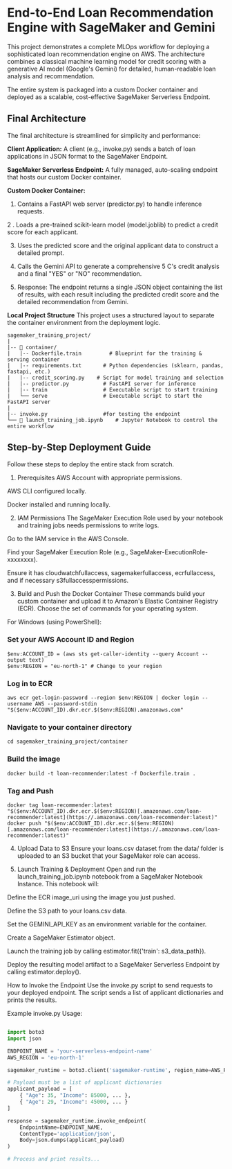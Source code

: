# End-to-End Loan Recommendation Engine with SageMaker and Gemini
This project demonstrates a complete MLOps workflow for deploying a sophisticated loan recommendation engine on AWS. The architecture combines a classical machine learning model for credit scoring with a generative AI model (Google's Gemini) for detailed, human-readable loan analysis and recommendation.

The entire system is packaged into a custom Docker container and deployed as a scalable, cost-effective SageMaker Serverless Endpoint.

## Final Architecture
The final architecture is streamlined for simplicity and performance:

**Client Application:** A client (e.g., invoke.py) sends a batch of loan applications in JSON format to the SageMaker Endpoint.

**SageMaker Serverless Endpoint:** A fully managed, auto-scaling endpoint that hosts our custom Docker container.

**Custom Docker Container:**

1. Contains a FastAPI web server (predictor.py) to handle inference requests.

2 . Loads a pre-trained scikit-learn model (model.joblib) to predict a credit score for each applicant.

3. Uses the predicted score and the original applicant data to construct a detailed prompt.

4. Calls the Gemini API to generate a comprehensive 5 C's credit analysis and a final "YES" or "NO" recommendation.

5. Response: The endpoint returns a single JSON object containing the list of results, with each result including the predicted credit score and the detailed recommendation from Gemini.

**Local Project Structure**
This project uses a structured layout to separate the container environment from the deployment logic.

```
sagemaker_training_project/
|
|-- 📂 container/
|   |-- Dockerfile.train         # Blueprint for the training & serving container
|   |-- requirements.txt       # Python dependencies (sklearn, pandas, fastapi, etc.)
|   |-- credit_scoring.py    # Script for model training and selection
|   |-- predictor.py           # FastAPI server for inference
|   |-- train                  # Executable script to start training
|   └── serve                  # Executable script to start the FastAPI server
|
|-- invoke.py                  #for testing the endpoint     
└── 📜 launch_training_job.ipynb    # Jupyter Notebook to control the entire workflow
```

## Step-by-Step Deployment Guide
Follow these steps to deploy the entire stack from scratch.

1. Prerequisites
AWS Account with appropriate permissions.

AWS CLI configured locally.

Docker installed and running locally.

2. IAM Permissions
The SageMaker Execution Role used by your notebook and training jobs needs permissions to write logs.

Go to the IAM service in the AWS Console.

Find your SageMaker Execution Role (e.g., SageMaker-ExecutionRole-xxxxxxxx).

Ensure it has cloudwatchfullaccess, sagemakerfullaccess, ecrfullaccess, and if necessary s3fullaccesspermissions.

3. Build and Push the Docker Container
These commands build your custom container and upload it to Amazon's Elastic Container Registry (ECR). Choose the set of commands for your operating system.

For Windows (using PowerShell):

### Set your AWS Account ID and Region
```shell
$env:ACCOUNT_ID = (aws sts get-caller-identity --query Account --output text)
$env:REGION = "eu-north-1" # Change to your region
```

### Log in to ECR
```shell
aws ecr get-login-password --region $env:REGION | docker login --username AWS --password-stdin "$($env:ACCOUNT_ID).dkr.ecr.$($env:REGION).amazonaws.com"
```

### Navigate to your container directory
```shell
cd sagemaker_training_project/container
```

### Build the image
```shell
docker build -t loan-recommender:latest -f Dockerfile.train .
```

### Tag and Push
```shell
docker tag loan-recommender:latest "$($env:ACCOUNT_ID).dkr.ecr.$($env:REGION)[.amazonaws.com/loan-recommender:latest](https://.amazonaws.com/loan-recommender:latest)"
docker push "$($env:ACCOUNT_ID).dkr.ecr.$($env:REGION)[.amazonaws.com/loan-recommender:latest](https://.amazonaws.com/loan-recommender:latest)"
```

4. Upload Data to S3
Ensure your loans.csv dataset from the data/ folder is uploaded to an S3 bucket that your SageMaker role can access.

5. Launch Training & Deployment
Open and run the launch_training_job.ipynb notebook from a SageMaker Notebook Instance. This notebook will:

Define the ECR image_uri using the image you just pushed.

Define the S3 path to your loans.csv data.

Set the GEMINI_API_KEY as an environment variable for the container.

Create a SageMaker Estimator object.

Launch the training job by calling estimator.fit({'train': s3_data_path}).

Deploy the resulting model artifact to a SageMaker Serverless Endpoint by calling estimator.deploy().

How to Invoke the Endpoint
Use the invoke.py script to send requests to your deployed endpoint. The script sends a list of applicant dictionaries and prints the results.

Example invoke.py Usage:
```python

import boto3
import json

ENDPOINT_NAME = 'your-serverless-endpoint-name' 
AWS_REGION = 'eu-north-1' 

sagemaker_runtime = boto3.client('sagemaker-runtime', region_name=AWS_REGION)

# Payload must be a list of applicant dictionaries
applicant_payload = [
    { "Age": 35, "Income": 85000, ... },
    { "Age": 29, "Income": 45000, ... }
]

response = sagemaker_runtime.invoke_endpoint(
    EndpointName=ENDPOINT_NAME,
    ContentType='application/json',
    Body=json.dumps(applicant_payload)
)

# Process and print results...
```

